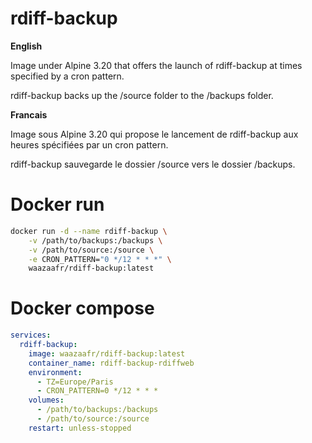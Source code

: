 # rdiff-backup #

**English**


Image under Alpine 3.20 that offers the launch of rdiff-backup at times specified by a cron pattern.

rdiff-backup backs up the /source folder to the /backups folder.


**Francais**


Image sous Alpine 3.20 qui propose le lancement de rdiff-backup aux heures spécifiées par un cron pattern.

rdiff-backup sauvegarde le dossier /source vers le dossier /backups.




# Docker run #

```bash
docker run -d --name rdiff-backup \
    -v /path/to/backups:/backups \
    -v /path/to/source:/source \
    -e CRON_PATTERN="0 */12 * * *" \
    waazaafr/rdiff-backup:latest
```



# Docker compose #

```yaml
services:
  rdiff-backup:
    image: waazaafr/rdiff-backup:latest
    container_name: rdiff-backup-rdiffweb
    environment:
      - TZ=Europe/Paris
      - CRON_PATTERN=0 */12 * * *
    volumes:
      - /path/to/backups:/backups
      - /path/to/source:/source
    restart: unless-stopped
```

